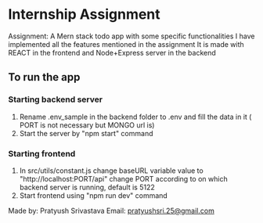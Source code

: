 # Internship Assignment
Assignment: A Mern stack todo app with some specific functionalities
I have implemented all the features mentioned in the assignment
It is made with REACT in the frontend and Node+Express server in the backend
## To run the app
### Starting backend server
1. Rename .env_sample in the backend folder to .env and fill the data in it ( PORT is not necessary but MONGO url is)
2. Start the server by "npm start" command

### Starting frontend 
1. In src/utils/constant.js change baseURL variable value to "http://localhost:PORT/api" change PORT according to on which backend server is running, default is 5122
2. Start frontend using "npm run dev" command

Made by: Pratyush Srivastava
Email: pratyushsri.25@gmail.com


